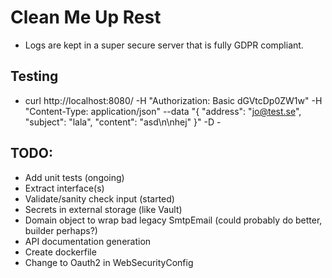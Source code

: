 
# Clean Me Up Rest

* Logs are kept in a super secure server that is fully GDPR compliant.

## Testing

* curl http://localhost:8080/ -H "Authorization: Basic dGVtcDp0ZW1w" -H "Content-Type: application/json" --data "{ \"address\": \"jo@test.se\", \"subject\": \"lala\", \"content\": \"asd\n\nhej\" }" -D -

## TODO:
* Add unit tests (ongoing)
* Extract interface(s)
* Validate/sanity check input (started)
* Secrets in external storage (like Vault)
* Domain object to wrap bad legacy SmtpEmail (could probably do better, builder perhaps?)
* API documentation generation
* Create dockerfile
* Change to Oauth2 in WebSecurityConfig
